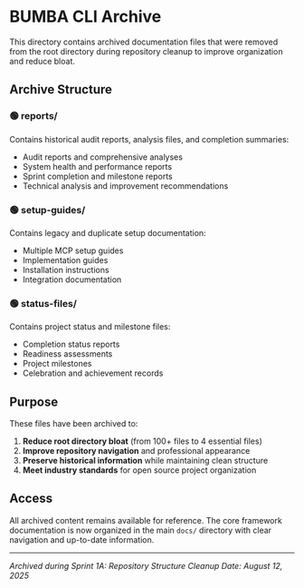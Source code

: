 # BUMBA CLI Archive

This directory contains archived documentation files that were removed from the root directory during repository cleanup to improve organization and reduce bloat.

## Archive Structure

### 🟢 reports/
Contains historical audit reports, analysis files, and completion summaries:
- Audit reports and comprehensive analyses
- System health and performance reports  
- Sprint completion and milestone reports
- Technical analysis and improvement recommendations

### 🟢 setup-guides/
Contains legacy and duplicate setup documentation:
- Multiple MCP setup guides
- Implementation guides
- Installation instructions
- Integration documentation

### 🟢 status-files/
Contains project status and milestone files:
- Completion status reports
- Readiness assessments
- Project milestones
- Celebration and achievement records

## Purpose

These files have been archived to:
1. **Reduce root directory bloat** (from 100+ files to 4 essential files)
2. **Improve repository navigation** and professional appearance
3. **Preserve historical information** while maintaining clean structure
4. **Meet industry standards** for open source project organization

## Access

All archived content remains available for reference. The core framework documentation is now organized in the main `docs/` directory with clear navigation and up-to-date information.

---

*Archived during Sprint 1A: Repository Structure Cleanup*
*Date: August 12, 2025*